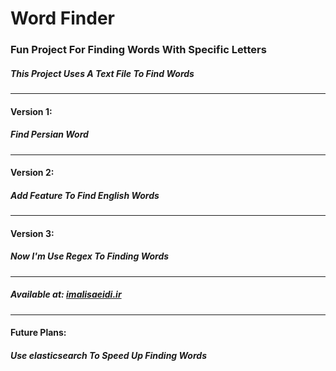 # Word Finder
<h3>Fun Project For Finding Words With Specific Letters</h3>
<h5>This Project Uses A Text File To Find Words</h5>
<hr/>
<h4>Version 1:</h4>
<h5>Find Persian Word</h5>
<hr/>
<h4>Version 2:</h4>
<h5>Add Feature To Find English Words</h4>
<hr/>
<h4>Version 3:</h4>
<h5>Now I'm Use Regex To Finding Words</h4>
<hr/>
<h5>Available at: <a href="https://imalisaeidi.ir/index-fa.html">imalisaeidi.ir</a></h5>
<hr/>
<h4>Future Plans:</h4>
<h5>Use elasticsearch To Speed Up Finding Words</h5>
